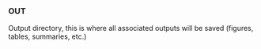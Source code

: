 ### OUT
Output directory, this is where all associated outputs will be saved (figures, tables, summaries, etc.)